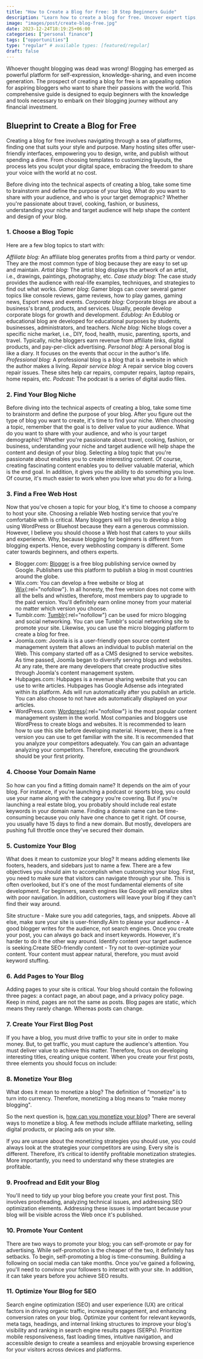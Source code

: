 ```yaml
---
title: "How to Create a Blog for Free: 10 Step Beginners Guide"
description: "Learn how to create a blog for free. Uncover expert tips, tools, and strategies to create a compelling site."
image: "images/post/create-blog-free.jpg"
date: 2023-12-24T18:19:25+06:00
categories: ["personal finance"]
tags: ["opportunities"]
type: "regular" # available types: [featured/regular]
draft: false
---
```


Whoever thought blogging was dead was wrong! Blogging has emerged as powerful platform for self-expression, knowledge-sharing, and even income generation. The prospect of creating a blog for free is an appealing option for aspiring bloggers who want to share their passions with the world. This comprehensive guide is designed to equip beginners with the knowledge and tools necessary to embark on their blogging journey without any financial investment.

## Blueprint to Create a Blog for Free

Creating a blog for free involves navigating through a sea of platforms, finding one that suits your style and purpose. Many hosting sites offer user-friendly interfaces, empowering you to design, write, and publish without spending a dime. From choosing templates to customizing layouts, the process lets you sculpt your digital space, embracing the freedom to share your voice with the world at no cost.

Before diving into the technical aspects of creating a blog, take some time to brainstorm and define the purpose of your blog. What do you want to share with your audience, and who is your target demographic? Whether you're passionate about travel, cooking, fashion, or business, understanding your niche and target audience will help shape the content and design of your blog.

### 1. Choose a Blog Topic 

Here are a few blog topics to start with:

_Affiliate blog:_ An affiliate blog generates profits from a third party or vendor. They are the most common type of blog because they are easy to set up and maintain.
_Artist blog:_ The artist blog displays the artwork of an artist, i.e., drawings, paintings, photography, etc.
_Case study blog:_ The case study provides the audience with real-life examples, techniques, and strategies to find out what works.
_Gamer blog_: Gamer blogs can cover several gamer topics like console reviews, game reviews, how to play games, gaming news, Esport news and events.
_Corporate blog:_ Corporate blogs are about a business's brand, products, and services. Usually, people develop corporate blogs for growth and development.
_Edublog:_ An Edublog or educational blog are developed for educational purposes by students, businesses, administrators, and teachers.
_Niche blog:_ Niche blogs cover a specific niche market, i.e., DIY, food, health, music, parenting, sports, and travel. Typically, niche bloggers earn revenue from affiliate links, digital products, and pay-per-click advertising.
_Personal blog:_ A personal blog is like a diary. It focuses on the events that occur in the author's life.
_Professional blog:_ A professional blog is a blog that is a website in which the author makes a living.
_Repair service blog:_ A repair service blog covers repair issues. These sites help car repairs, computer repairs, laptop repairs, home repairs, etc.
_Podcast:_ The podcast is a series of digital audio files.

### 2. Find Your Blog Niche

Before diving into the technical aspects of creating a blog, take some time to brainstorm and define the purpose of your blog. After you figure out the type of blog you want to create, it's time to find your niche. When choosing a topic, remember that the goal is to deliver value to your audience. What do you want to share with your audience, and who is your target demographic? Whether you're passionate about travel, cooking, fashion, or business, understanding your niche and target audience will help shape the content and design of your blog. Selecting a blog topic that you're passionate about enables you to create interesting content. Of course, creating fascinating content enables you to deliver valuable material, which is the end goal. In addition, it gives you the ability to do something you love. Of course, it's much easier to work when you love what you do for a living.

### 3. Find a Free Web Host

Now that you've chosen a topic for your blog, it's time to choose a company to host your site. Choosing a reliable Web hosting service that you're comfortable with is critical. Many bloggers will tell you to develop a blog using WordPress or Bluehost because they earn a generous commission. However, I believe you should choose a Web host that caters to your skills and experience. Why, because blogging for beginners is different from blogging experts. Hence, every webhosting company is different. Some cater towards beginners, and others experts.

- Blogger.com: [Blogger](https://blogger.com) is a free blog publishing service owned by Google. Publishers use this platform to publish a blog in most countries around the globe.
- Wix.com: You can develop a free website or blog at [Wix](https://www.wix.com){:rel="nofollow"}. In all honesty, the free version does not come with all the bells and whistles, therefore, most members pay to upgrade to the paid version. You'll definitely earn online money from your material no matter which version you choose.
- Tumblr.com: [Tumblr](https://www.tumblr.com){:rel="nofollow"} can be used for micro blogging and social networking. You can use Tumblr's social networking site to promote your site. Likewise, you can use the micro blogging platform to create a blog for free.
- Joomla.com: Joomla is is a user-friendly open source content management system that allows an individual to publish material on the Web. This company started off as a CMS designed to service websites. As time passed, Joomla began to diversify serving blogs and websites. At any rate, there are many developers that create productive sites through Joomla's content management system.
- Hubpages.com: Hubpages is a revenue sharing website that you can use to write articles. Hubpages has Google Adsense ads integrated within its platform. Ads will run automatically after you publish an article. You can also choose to not have ads automatically displayed on your articles.
- WordPress.com: [Wordpress](https://wordpress.com){:rel="nofollow"} is the most popular content management system in the world. Most companies and bloggers use WordPress to create blogs and websites. It is recommended to learn how to use this site before developing material. However, there is a free version you can use to get familiar with the site. It is recommended that you analyze your competitors adequately. You can gain an advantage analyzing your competitors. Therefore, executing the groundwork should be your first priority.

### 4. Choose Your Domain Name

So how can you find a fitting domain name? It depends on the aim of your blog. For instance, if you're launching a podcast or sports blog, you could use your name along with the category you're covering. But if you're launching a real estate blog, you probably should include real estate keywords in your domain name. Finding a domain name can be time-consuming because you only have one chance to get it right. Of course, you usually have 15 days to find a new domain. But mostly, developers are pushing full throttle once they've secured their domain.

### 5. Customize Your Blog

What does it mean to customize your blog? It means adding elements like footers, headers, and sidebars just to name a few. There are a few objectives you should aim to accomplish when customizing your blog. First, you need to make sure that visitors can navigate through your site. This is often overlooked, but it's one of the most fundamental elements of site development. For beginners, search engines like Google will penalize sites with poor navigation. In addition, customers will leave your blog if they can't find their way around.

Site structure - Make sure you add categories, tags, and snippets. Above all else, make sure your site is user-friendly.Aim to please your audience - A good blogger writes for the audience, not search engines. Once you create your post, you can always go back and insert keywords. However, it's harder to do it the other way around. Identify content your target audience is seeking.Create SEO-friendly content - Try not to over-optimize your content. Your content must appear natural, therefore, you must avoid keyword stuffing.

### 6. Add Pages to Your Blog

Adding pages to your site is critical. Your blog should contain the following three pages: a contact page, an about page, and a privacy policy page. Keep in mind, pages are not the same as posts. Blog pages are static, which means they rarely change. Whereas posts can change.

### 7. Create Your First Blog Post

If you have a blog, you must drive traffic to your site in order to make money. But, to get traffic, you must capture the audience's attention. You must deliver value to achieve this matter. Therefore, focus on developing interesting titles, creating unique content. When you create your first posts, three elements you should focus on include:

### 8. Monetize Your Blog

What does it mean to monetize a blog? The definition of “monetize” is to turn into currency. Therefore, monetizing a blog means to “make money blogging".

So the next question is, [how can you monetize your blog](/blog/how-to-monetize-a-blog)? There are several ways to monetize a blog. A few methods include affiliate marketing, selling digital products, or placing ads on your site.

If you are unsure about the monetizing strategies you should use, you could always look at the strategies your competitors are using. Every site is different. Therefore, it’s critical to identify profitable monetization strategies. More importantly, you need to understand why these strategies are profitable.

### 9. Proofread and Edit your Blog 

You'll need to tidy up your blog before you create your first post. This involves proofreading, analyzing technical issues, and addressing SEO optimization elements. Addressing these issues is important because your blog will be visible across the Web once it's published.

### 10. Promote Your Content

There are two ways to promote your blog; you can self-promote or pay for advertising. While self-promotion is the cheaper of the two, it definitely has setbacks. To begin, self-promoting a blog is time-consuming. Building a following on social media can take months. Once you've gained a following, you'll need to convince your followers to interact with your site. In addition, it can take years before you achieve SEO results.

### 11. Optimize Your Blog for SEO

Search engine optimization (SEO) and user experience (UX) are critical factors in driving organic traffic, increasing engagement, and enhancing conversion rates on your blog. Optimize your content for relevant keywords, meta tags, headings, and internal linking structures to improve your blog's visibility and ranking in search engine results pages (SERPs). Prioritize mobile responsiveness, fast loading times, intuitive navigation, and accessible design to create a seamless and enjoyable browsing experience for your visitors across devices and platforms.
